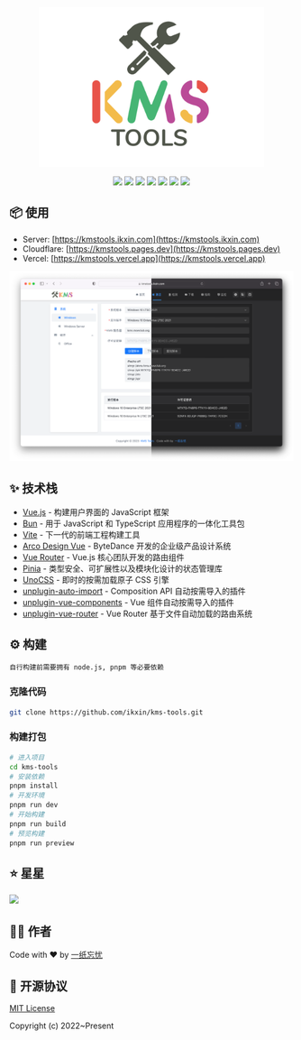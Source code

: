 <p align="center"><img width="400" src="./src/assets/images/readme-logo.svg" /></p>

<p align="center">
<a href="https://github.com/ikxin/kms-tools/releases"><img src="https://badgen.net/github/release/ikxin/kms-tools" /></a>
<a href="https://github.com/ikxin/kms-tools/stargazers"><img src="https://badgen.net/github/stars/ikxin/kms-tools" /></a>
<a href="https://github.com/ikxin/kms-tools/network/members"><img src="https://badgen.net/github/forks/ikxin/kms-tools" /></a>
<a href="https://github.com/ikxin/kms-tools/commits"><img src="https://badgen.net/github/commits/ikxin/kms-tools" /></a>
<a href="https://github.com/ikxin/kms-tools/issues"><img src="https://badgen.net/github/issues/ikxin/kms-tools" /></a>
<a href="https://github.com/ikxin/kms-tools/watchers"><img src="https://badgen.net/github/watchers/ikxin/kms-tools" /></a>
<a href="https://github.com/ikxin/kms-tools/blob/master/LICENSE"><img src="https://badgen.net/github/license/ikxin/kms-tools" /></a>
</p>

## 📦 使用

- Server: [https://kmstools.ikxin.com](https://kmstools.ikxin.com)
- Cloudflare: [https://kmstools.pages.dev](https://kmstools.pages.dev)
- Vercel: [https://kmstools.vercel.app](https://kmstools.vercel.app)

![](./src/assets/images/preview.png)

## ✨ 技术栈

- [Vue.js](https://github.com/vuejs/core) - 构建用户界面的 JavaScript 框架
- [Bun](https://github.com/oven-sh/bun) - 用于 JavaScript 和 TypeScript 应用程序的一体化工具包
- [Vite](https://github.com/vitejs/vite) - 下一代的前端工程构建工具
- [Arco Design Vue](https://github.com/arco-design/arco-design-vue) - ByteDance 开发的企业级产品设计系统
- [Vue Router](https://github.com/vuejs/vue-router) - Vue.js 核心团队开发的路由组件
- [Pinia](https://github.com/unocss/unocss) - 类型安全、可扩展性以及模块化设计的状态管理库
- [UnoCSS](https://github.com/unocss/unocss) - 即时的按需加载原子 CSS 引擎
- [unplugin-auto-import](https://github.com/antfu/unplugin-auto-import) - Composition API 自动按需导入的插件
- [unplugin-vue-components](https://github.com/antfu/unplugin-vue-components) - Vue 组件自动按需导入的插件
- [unplugin-vue-router](https://github.com/posva/unplugin-vue-router) - Vue Router 基于文件自动加载的路由系统

## ⚙️ 构建

```
自行构建前需要拥有 node.js, pnpm 等必要依赖
```

### 克隆代码

```bash
git clone https://github.com/ikxin/kms-tools.git
```

### 构建打包

```bash
# 进入项目
cd kms-tools
# 安装依赖
pnpm install
# 开发环境
pnpm run dev
# 开始构建
pnpm run build
# 预览构建
pnpm run preview
```

## ⭐ 星星

<img src="https://starchart.cc/ikxin/kms-tools.svg" />

## 🧑‍💻 作者

Code with ❤️ by [一纸忘忧](https://www.ikxin.com '一纸忘忧')

## 📜 开源协议

[MIT License](./LICENSE 'MIT License')

Copyright (c) 2022~Present
